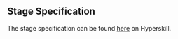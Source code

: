 ## Stage Specification

The stage specification can be found [here](https://hyperskill.org/projects/74/stages/410/implement) on Hyperskill.